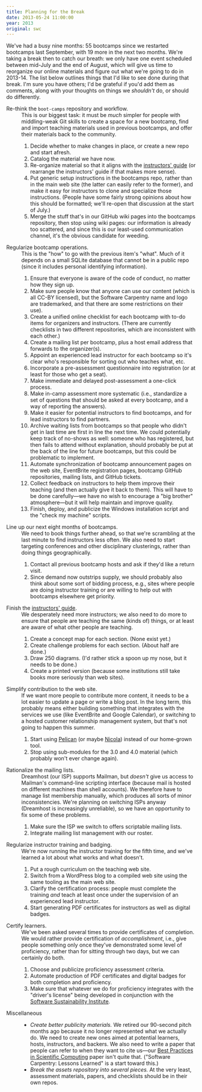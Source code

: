 ```yaml
---
title: Planning for the Break
date: 2013-05-24 11:00:00
year: 2013
original: swc
---
```

<p>
  We've had a busy nine months:
  55 bootcamps since we restarted bootcamps last September,
  with 19 more in the next two months.
  We're taking a break then to catch our breath:
  we only have one event scheduled between mid-July and the end of August,
  which will give us time to reorganize our online materials and figure out what we're going to do in 2013-14.
  The list below outlines things that I'd like to see done during that break.
  I'm sure you have others;
  I'd be grateful if you'd add them as comments,
  along with your thoughts on things we <em>shouldn't</em> do, or should do differently.
</p>
<dl>
  <dt id="bc">Re-think the <code>boot-camps</code> repository and workflow.</dt>
  <dd>
    This is our biggest task:
    it must be <em>much</em> simpler for people with middling-weak Git skills
    to create a space for a new bootcamp,
    find and import teaching materials used in previous bootcamps,
    and offer their materials back to the community.
    <ol>
      <li>Decide whether to make changes in place, or create a new repo and start afresh.</li>
      <li>Catalog the material we have now.</li>
      <li>
        Re-organize material so that it aligns with the <a href="#guide">instructors' guide</a>
        (or rearrange the instructors' guide if that makes more sense).
      </li>
      <li>
        Put generic setup instructions in the bootcamps repo,
        rather than in the main web site
        (the latter can easily refer to the former),
        and make it easy for instructors to clone and specialize those instructions.
        (People have some fairly strong opinions about how this should be formatted;
        we'll re-open that discussion at the start of July.)
      </li>
      <li>
        Merge the stuff that's in our GitHub wiki pages into the bootcamps repository,
        then stop using wiki pages:
        our information is already too scattered,
        and since this is our least-used communication channel,
        it's the obvious candidate for weeding.
      </li>
    </ol>
  </dd>
  <dt id="ops">Regularize bootcamp operations.</dt>
  <dd>
    This is the "how" to go with the previous item's "what".
    Much of it depends on a small SQLite database that cannot be in a public repo
    (since it includes personal identifying information).
    <ol>
      <li>
        Ensure that everyone is aware of
        the code of conduct,
        no matter how they sign up.
      </li>
      <li>
        Make sure people know that
        anyone can use our content (which is all CC-BY licensed),
        but the Software Carpentry name and logo are trademarked,
        and that there are some restrictions on their use).
      </li>
      <li>
        Create a unified online checklist for each bootcamp
        with to-do items for organizers and instructors.
        (There are currently checklists in two different repositories,
        which are inconsistent with each other.)
      </li>
      <li>
        Create a mailing list per bootcamp,
        plus a host email address that forwards to the organizer(s).
      </li>
      <li>
        Appoint an experienced lead instructor for each bootcamp
        so it's clear who's responsible for sorting out who teaches what, etc.
      </li>
      <li>
        Incorporate a pre-assessment questionnaire into registration
        (or at least for those who get a seat).
      </li>
      <li>Make immediate and delayed post-assessment a one-click process.</li>
      <li>
        Make in-camp assessment more systematic
        (i.e., standardize a set of questions that should be asked at every bootcamp,
        and a way of reporting the answers).
      </li>
      <li>
        Make it easier for potential instructors to find bootcamps,
        and for lead instructors to find partners.
      </li>
      <li>
        Archive waiting lists from bootcamps
        so that people who didn't get in last time
        are first in line the next time.
        We could potentially keep track of no-shows as well:
        someone who has registered,
        but then fails to attend without explanation,
        should probably be put at the back of the line for future bootcamps,
        but this could be problematic to implement.
      </li>
      <li>
        Automate synchronization of bootcamp announcement pages on the web site,
        EventBrite registration pages,
        bootcamp GitHub repositories,
        mailing lists,
        and GitHub tickets.
      </li>
      <li>
        Collect feedback on instructors to help them improve their teaching
        (and then actually give it back to them).
        This will have to be done carefully&mdash;we have no wish to encourage
        a "big brother" atmosphere&mdash;but it will help maintain and improve quality.
      </li>
      <li>
        Finish, deploy, and publicize the Windows installation script
        and the "check my machine" scripts.
      </li>
    </ol>
  </dd>
  <dt id="next">Line up our next eight months of bootcamps.</dt>
  <dd>
    We need to book things further ahead,
    so that we're scrambling at the last minute to find instructors less often.
    We also need to start targeting conferences and other disciplinary clusterings,
    rather than doing things geographically.
    <ol>
      <li>
        Contact all previous bootcamp hosts and ask if they'd like a return visit.
      </li>
      <li>
        Since demand now outstrips supply,
        we should probably also think about some sort of bidding process,
        e.g.,
        sites where people are doing instructor training
        or are willing to help out with bootcamps elsewhere
        get priority.
      </li>
    </ol>
  </dd>
  <dt id="guide">Finish the <a href="http://guide.software-carpentry.org">instructors' guide</a>.</dt>
  <dd>
    We desperately need more instructors;
    we also need to do more to ensure that people are teaching the same (kinds of) things,
    or at least are aware of what other people are teaching.
    <ol>
      <li>Create a concept map for each section.  (None exist yet.)</li>
      <li>Create challenge problems for each section.  (About half are done.)</li>
      <li>Draw 250 diagrams.  (I'd rather stick a spoon up my nose, but it needs to be done.)</li>
      <li>Create a printed version (because some institutions still take books more seriously than web sites).</li>
    </ol>
  </dd>
  <dt id="site">Simplify contribution to the web site.</dt>
  <dd>
    If we want more people to contribute more content,
    it needs to be a lot easier to update a page or write a blog post.
    In the long term,
    this probably means either building something that integrates with
    the services we use (like EventBrite and Google Calendar),
    or switching to a hosted customer relationship management system,
    but that's not going to happen this summer.
    <ol>
      <li>
        Start using <a href="http://blog.getpelican.com/">Pelican</a>
        (or maybe <a href="https://github.com/ralsina/nikola">Nicola</a>)
        instead of our home-grown tool.
      </li>
      <li>Stop using sub-modules for the 3.0 and 4.0 material (which probably won't ever change again).</li>
    </ol>
  </dd>
  <dt id="lists">Rationalize the mailing lists.</dt>
  <dd>
    Dreamhost (our ISP) supports Mailman,
    but <em>doesn't</em> give us access to Mailman's command-line scripting interface
    (because mail is hosted on different machines than shell accounts).
    We therefore have to manage list membership manually,
    which produces all sorts of minor inconsistencies.
    We're planning on switching ISPs anyway
    (Dreamhost is increasingly unreliable),
    so we have an opportunity to fix some of these problems.
    <ol>
      <li>Make sure the ISP we switch to offers scriptable mailing lists.</li>
      <li>Integrate mailing list management with our roster.</li>
    </ol>
  </dd>
  <dt id="train">Regularize instructor training and badging.</dt>
  <dd>
    We're now running the instructor training for the fifth time,
    and we've learned a lot about what works and what doesn't.
    <ol>
      <li>Put a rough curriculum on the teaching web site.</li>
      <li>Switch from a WordPress blog to a compiled web site using the same tooling as the main web site.</li>
      <li>
        Clarify the certification process: people must complete the training
        <em>and</em> teach at least once under the supervision of an experienced lead instructor.
      </li>
      <li>Start generating PDF certificates for instructors as well as digital badges.</li>
    </ol>
  </dd>
  <dt id="cert">Certify learners.</dt>
  <dd>
    We've been asked several times to provide certificates of completion.
    We would rather provide certification of <em>accomplishment</em>,
    i.e.,
    give people something only once they've demonstrated some level of proficiency,
    rather than for sitting through two days,
    but we can certainly do both.
    <ol>
      <li>Choose and publicize proficiency assessment criteria.</li>
      <li>Automate production of PDF certificates and digital badges for both completion and proficiency.</li>
      <li>
        Make sure that whatever we do for proficiency integrates with the "driver's license"
        being developed in conjunction with
        the <a href="http://www.software.ac.uk/">Software Sustainability Institute</a>.
      </li>
    </ol>
  </dd>
  <dt id="misc">Miscellaneous</dt>
  <dd>
    <ul>
      <li>
        <em>Create better publicity materials.</em>
        We retired our 90-second pitch months ago
        because it no longer represented what we actually do.
        We need to create new ones aimed at potential learners, hosts, instructors, and backers.
        We also need to write a paper that people can refer to
        when they want to cite us&mdash;our
        <a href="http://arxiv.org/abs/1210.0530">Best Practices in Scientific Computing</a> paper
        isn't quite that.
        ("Software Carpentry: Lessons Learned" is a start toward this.)
      </li>
      <li>
        <em>Break the assets repository into several pieces.</em>
        At the very least,
        assessment materials,
        papers,
        and checklists should be in their own repos.
      </li>
    </ul>
  </dd>
</dl>
